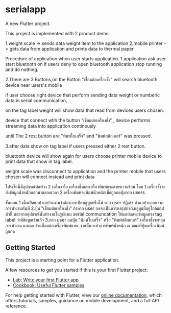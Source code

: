 # serialapp

A new Flutter project.

This project is implemented with 2 product demo

1.weight scale  -> sends data weight item to the application
2.mobile printer -> gets data from application and prints data to thermal paper

Procedure of application
when user starts application.
1.application ask user start  bluetooth on if users deny to open bluetooth  application stop running and do nothing.


2.There are 3 Buttons,on the Button "เชื่อมต่อเครื่องชั่ง" will search bluetooth device near users's mobile 

  if user choose right device that perform sending data weight or numberic data in  serial communication,
  
  on the tag label weight will show data that read from devices users chosen. 
  
  device that connect wtih the button "เชื่อมต่อเครื่องชั่ง" , device performs streaming data into application continously
  
  until The 2 rest button are "พิมพ์ใบเสร็จ" and "พิมพ์สติกเกอร์" was pressed.
  
3.after data  show on tag label if users pressed either 2 rest button.


  bluetooth device will show again for users choose printer mobile device to print data that show in tag label.
  
  
  weight scale was disconnect to application and the printer mobile that users chosen will connect instead and print data

โปรเจ็คนี้มีอุปกรณ์ต่อพ่วง 2 เครื่อง คือ เครื่องชั่งและเครื่องพิมพ์กระดาษความร้อน
โดย
1.เครื่องชั่งจะส่งข้อมูลน้ำหนักออกมาตลอดเวลา
2.เครื่องพิมพ์จะพิมพ์น้ำหนักเมื่อถูกกดปุ่มจาก users

ขั้นตอน
1.เมื่อเปิดแอป แอปจะถามว่าต้องการเปิดบลูทูธหรือไม่ หาก user ปฎิเสธ ตัวแอปจะออกจากการทำงานทันที
2.ปุ่ม "เชื่อมต่อเครื่องชั่ง" ถ้าหาก user กดจะเป็นการหาอุปกรณ์บลูทูธที่อยู่ใกล้แอปตัวนี้ 
 และหากอุปกรณ์นั้นทำงานในรูปแบบ serial communcation ให้แอปแสดงข้อมูลตรง tag label ว่ามีข้อมูลเข้าแล้ว
3.หาก user กดปุ่ม "พิมพ์ใบเสร็จ" หรือ "พิมพ์สติกเกอร์" เครื่องชั่งจะหยุดการทำงาน และแอปจะเชื่อมต่อเครื่องพิมพ์แทน จากนั้นจะทำการพิมพ์น้ำหนัก ณ ขณะที่ปุ่มเครื่องพิมพ์ถูกกด
  

## Getting Started

This project is a starting point for a Flutter application.

A few resources to get you started if this is your first Flutter project:

- [Lab: Write your first Flutter app](https://flutter.dev/docs/get-started/codelab)
- [Cookbook: Useful Flutter samples](https://flutter.dev/docs/cookbook)

For help getting started with Flutter, view our
[online documentation](https://flutter.dev/docs), which offers tutorials,
samples, guidance on mobile development, and a full API reference.

